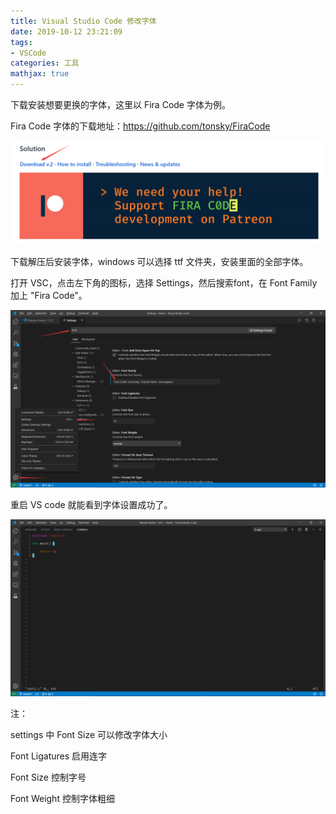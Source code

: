 ```yaml
---
title: Visual Studio Code 修改字体
date: 2019-10-12 23:21:09
tags:
- VSCode
categories: 工具
mathjax: true
---
```


下载安装想要更换的字体，这里以 Fira Code 字体为例。

Fira Code 字体的下载地址：https://github.com/tonsky/FiraCode

![title](https://raw.githubusercontent.com/WuTao18/images/master/gitnote/2019/10/12/1570885420411-1570885420413.png)

下载解压后安装字体，windows 可以选择 ttf 文件夹，安装里面的全部字体。

打开 VSC，点击左下角的图标，选择 Settings，然后搜索font，在 Font Family 加上 "Fira Code"。

![title](https://raw.githubusercontent.com/WuTao18/images/master/gitnote/2019/10/12/1570884843223-1570884843228.png)

重启 VS code 就能看到字体设置成功了。

![title](https://raw.githubusercontent.com/WuTao18/images/master/gitnote/2019/10/12/1570884854520-1570884854522.png)

注：

settings 中 Font Size 可以修改字体大小

Font Ligatures 启用连字

Font Size 控制字号

Font Weight 控制字体粗细